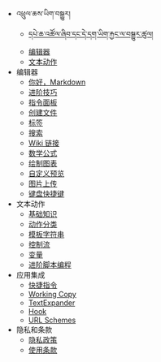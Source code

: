- འཕྲུལ་ཆས་ཡིག་བསྒྱུར།
  - [དཔེ་ཆ་འཚོལ་ཞིབ་དང་དེ་དག་ཡིག་རྐྱང་ལ་བསྒྱུར་ཚུལ།](https://github.com/MonlamAI/Wiki/blob/main/docs/bo/mt/bo-versions.md)
  - [编辑器](bo/quick-start/editor.md)
  - [文本动作](bo/quick-start/actions.md)
- 编辑器
  - [你好，Markdown](bo/editor/hello-markdown.md)
  - [进阶技巧](bo/editor/pro-tips.md)
  - [指令面板](bo/editor/command-palette.md)
  - [创建文件](bo/editor/file-creation.md)
  - [标签](bo/editor/tags.md)
  - [搜索](bo/editor/search.md)
  - [Wiki 链接](bo/editor/wiki-links.md)
  - [数学公式](bo/editor/math.md)
  - [绘制图表](bo/editor/diagrams.md)
  - [自定义预览](bo/editor/custom-preview.md)
  - [图片上传](bo/editor/image-uploading.md)
  - [键盘快捷键](bo/editor/cheatsheet.md)
- 文本动作
  - [基础知识](bo/actions/basics.md)
  - [动作分类](bo/actions/categories.md)
  - [模板字符串](bo/actions/template-strings.md)
  - [控制流](bo/actions/control-flow.md)
  - [变量](bo/actions/variables.md)
  - [进阶脚本编程](bo/actions/scripting.md)
- 应用集成
  - [快捷指令](bo/integration/shortcuts.md)
  - [Working Copy](bo/integration/working-copy.md)
  - [TextExpander](bo/integration/text-expander.md)
  - [Hook](bo/integration/hook.md)
  - [URL Schemes](bo/integration/url-schemes.md)
- 隐私和条款
  - [隐私政策](bo/privacy.md)
  - [使用条款](bo/terms.md)
